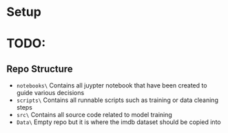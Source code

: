 # Setup

# TODO:

## Repo Structure

- `notebooks\` Contains all juypter notebook that have been created to guide various decisions
- `scripts\` Contains all runnable scripts such as training or data cleaning steps
- `src\` Contains all source code related to model training
- `Data\` Empty repo but it is where the imdb dataset should be copied into
